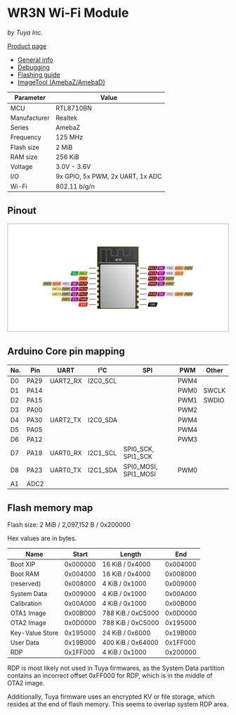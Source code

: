 # WR3N Wi-Fi Module

*by Tuya Inc.*

[Product page](https://developer.tuya.com/en/docs/iot/wr3n-datasheet?id=K98zdx31ztdge)

- [General info](../../docs/platform/realtek/README.md)
- [Debugging](../../docs/platform/realtek/debugging.md)
- [Flashing guide](../../docs/platform/realtek-ambz/flashing.md)
- [ImageTool (AmebaZ/AmebaD)](https://images.tuyacn.com/smart/Image_Tool/Image_Tool.zip)

Parameter    | Value
-------------|---------------------------------
MCU          | RTL8710BN
Manufacturer | Realtek
Series       | AmebaZ
Frequency    | 125 MHz
Flash size   | 2 MiB
RAM size     | 256 KiB
Voltage      | 3.0V - 3.6V
I/O          | 9x GPIO, 5x PWM, 2x UART, 1x ADC
Wi-Fi        | 802.11 b/g/n

## Pinout

![Pinout](pinout_wr3n.svg)

## Arduino Core pin mapping

No. | Pin  | UART     | I²C      | SPI                  | PWM  | Other
----|------|----------|----------|----------------------|------|------
D0  | PA29 | UART2_RX | I2C0_SCL |                      | PWM4 |
D1  | PA14 |          |          |                      | PWM0 | SWCLK
D2  | PA15 |          |          |                      | PWM1 | SWDIO
D3  | PA00 |          |          |                      | PWM2 |
D4  | PA30 | UART2_TX | I2C0_SDA |                      | PWM4 |
D5  | PA05 |          |          |                      | PWM4 |
D6  | PA12 |          |          |                      | PWM3 |
D7  | PA18 | UART0_RX | I2C1_SCL | SPI0_SCK, SPI1_SCK   |      |
D8  | PA23 | UART0_TX | I2C1_SDA | SPI0_MOSI, SPI1_MOSI | PWM0 |
A1  | ADC2 |          |          |                      |      |

## Flash memory map

Flash size: 2 MiB / 2,097,152 B / 0x200000

Hex values are in bytes.

Name            | Start    | Length            | End
----------------|----------|-------------------|---------
Boot XIP        | 0x000000 | 16 KiB / 0x4000   | 0x004000
Boot RAM        | 0x004000 | 16 KiB / 0x4000   | 0x008000
(reserved)      | 0x008000 | 4 KiB / 0x1000    | 0x009000
System Data     | 0x009000 | 4 KiB / 0x1000    | 0x00A000
Calibration     | 0x00A000 | 4 KiB / 0x1000    | 0x00B000
OTA1 Image      | 0x00B000 | 788 KiB / 0xC5000 | 0x0D0000
OTA2 Image      | 0x0D0000 | 788 KiB / 0xC5000 | 0x195000
Key-Value Store | 0x195000 | 24 KiB / 0x6000   | 0x19B000
User Data       | 0x19B000 | 400 KiB / 0x64000 | 0x1FF000
RDP             | 0x1FF000 | 4 KiB / 0x1000    | 0x200000

RDP is most likely not used in Tuya firmwares, as the System Data partition contains an incorrect offset 0xFF000 for RDP, which is in the middle of OTA2 image.

Additionally, Tuya firmware uses an encrypted KV or file storage, which resides at the end of flash memory. This seems to overlap system RDP area.
